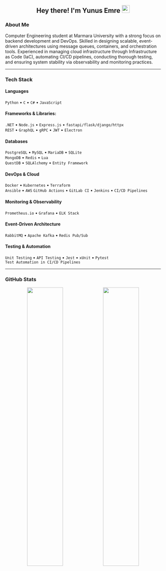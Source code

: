 <h2 align="center">Hey there! I'm Yunus Emre <img src="https://github.com/yunustechin/yunustechin/blob/master/Hi.gif" width="25"></h2>

### About Me

Computer Engineering student at Marmara University with a strong focus on backend development and DevOps. Skilled in designing scalable, event-driven architectures using message queues, containers, and orchestration tools. Experienced in managing cloud infrastructure through Infrastructure as Code (IaC), automating CI/CD pipelines, conducting thorough testing, and ensuring system stability via observability and monitoring practices. 

---

### Tech Stack

#### Languages
`Python` • `C` • `C#` • `JavaScript`

#### Frameworks & Libraries:
`.NET` • `Node.js` • `Express.js` • `fastapi/flask/django/httpx`  
`REST` • `GraphQL` • `gRPC` • `JWT` • `Electron`

#### Databases
`PostgreSQL` • `MySQL` • `MariaDB` • `SQLite`  
`MongoDB` • `Redis`  • `Lua`  
`QuestDB` • `SQLAlchemy` • `Entity Framework`

#### DevOps & Cloud
`Docker` • `Kubernetes` • `Terraform`  
`Ansible` • `AWS` 
`GitHub Actions` • `GitLab CI` • `Jenkins` • `CI/CD Pipelines`

#### Monitoring & Observability
`Prometheus.io` • `Grafana` • `ELK Stack`

#### Event-Driven Architecture
`RabbitMQ` • `Apache Kafka` • `Redis Pub/Sub` 

#### Testing & Automation
`Unit Testing` • `API Testing` • `Jest` • `xUnit` • `Pytest`  
`Test Automation in CI/CD Pipelines`

---

### GitHub Stats

<p align="center">
  <img src="https://github-readme-stats.vercel.app/api?username=yunustechin&show_icons=true&theme=dark&count_private=true&hide_border=true" width="48%"/>
  <img src="https://github-readme-stats.vercel.app/api/top-langs/?username=yunustechin&layout=compact&theme=dark&hide_border=true" width="48%"/>
</p>
